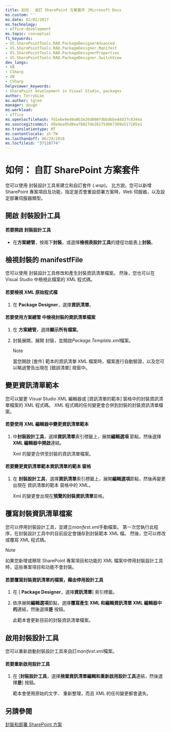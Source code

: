 ```yaml
---
title: 如何： 自訂 SharePoint 方案套件 |Microsoft Docs
ms.custom: ''
ms.date: 02/02/2017
ms.technology:
- office-development
ms.topic: conceptual
f1_keywords:
- VS.SharePointTools.RAD.PackageDesignerAdvanced
- VS.SharePointTools.RAD.PackageDesigner.Manifest
- VS.SharePointTools.RAD.PackageDesignerProperties
- VS.SharePointTools.RAD.PackageDesigner.SwitchView
dev_langs:
- VB
- CSharp
- VB
- CSharp
helpviewer_keywords:
- SharePoint development in Visual Studio, packages
author: TerryGLee
ms.author: tglee
manager: douge
ms.workload:
- office
ms.openlocfilehash: fd1ebe9e49a0b3e26d090fdbbdbbe4dd37c0344a
ms.sourcegitcommit: d9e4ea95d0ea70827de281754067309a517205a1
ms.translationtype: MT
ms.contentlocale: zh-TW
ms.lasthandoff: 06/29/2018
ms.locfileid: "37118774"
---
```

# <a name="how-to-customize-a-sharepoint-solution-package"></a>如何： 自訂 SharePoint 方案套件
  您可以使用 封裝設計工具來建立和自訂套件 (*.wsp*)。 比方說，您可以新增 SharePoint 專案項目及功能，指定是否會重設部署方案時，Web 伺服器，以及設定部署伺服器類型。  
  
## <a name="open-the-package-designer"></a>開啟 封裝設計工具  
  
#### <a name="to-open-the-package-designer"></a>若要開啟 封裝設計工具
  
-   在**方案總管**，按兩下**封裝**，或選擇**檢視表設計工具**的捷徑功能表上**封裝**。  
  
## <a name="view-the-packaged-manifestffile"></a>檢視封裝的 manifestfFile  
 您可以使用 封裝設計工具修改和產生封裝資訊清單檔案。 然後，您也可以在 Visual Studio 中檢視此檔案的 XML 程式碼。  
  
#### <a name="to-view-the-xml-source-file"></a>若要檢視 XML 原始程式檔  
  
1.  在  **Package Designer**，選擇**資訊清單**。  
  
#### <a name="to-view-the-packaged-manifest-file-by-using-solution-explorer"></a>若要使用方案總管 中檢視封裝的資訊清單檔案  
  
1.  在 **方案總管**，選擇**顯示所有檔案**。  
  
2.  封裝展開，展開 封裝，並開啟*Package.Template.xml*檔案。  
  
    > [!NOTE]  
    >  當您開啟 [套件] 範本的資訊清單 XML 檔案時，檔案進行自動驗證，以及您可以略過警告出現在 [錯誤清單] 視窗中。  
  
## <a name="change-the-manifest-template"></a>變更資訊清單範本  
 您可以變更 Visual Studio XML 編輯器或 [資訊清單的範本] 窗格中的封裝資訊清單檔案的 XML 程式碼。 XML 程式碼的任何變更會合併到封裝的封裝資訊清單檔案。  
  
#### <a name="to-change-the-manifest-template-by-using-the-xml-editor"></a>若要使用 XML 編輯器中變更資訊清單範本  
  
1.  中**封裝設計工具**，選擇**資訊清單**索引標籤上，展開**編輯選項** 節點，然後選擇**XML 編輯器中開啟**連結。  
  
     Xml 的變更合併至封裝的資訊清單檔案。  
  
#### <a name="to-change-the-manifest-template-by-using-the-manifest-template-pane"></a>若要變更資訊清單範本資訊清單的範本 窗格  
  
1.  在 **封裝設計工具**，選擇**資訊清單**索引標籤上，展開**編輯選項**節點，然後再變更出現在 資訊清單的範本 窗格中的 XML。  
  
     Xml 的變更會出現在**預覽的封裝資訊清單**窗格。  
  
## <a name="overwrite-the-packaged-manifest-file"></a>覆寫封裝資訊清單檔案  
 您可以停用封裝設計工具，並建立*manifest.xml*手動檔案。 第一次您執行此程序，在封裝設計工具中的目前設定會儲存到封裝範本 XML 檔。 然後，您可以修改或覆寫 XML 程式碼。  
  
> [!NOTE]  
>  如果您新增或移除 SharePoint 專案項目和功能的 XML 檔案中停用封裝設計工具時，這些專案項目和功能不會封裝。  
  
#### <a name="to-overwrite-packaged-manifest-file-by-disabling-the-designer"></a>若要覆寫封裝資訊清單的檔案，藉由停用設計工具  
  
1.  在 [ **Package Designer**，選擇**資訊清單**] 索引標籤。  
  
2.  依序展開**編輯選項**節點，選擇**覆寫產生 XML 和編輯資訊清單 XML 編輯器中的**連結，然後選擇**是** 按鈕。  
  
     此範本會更新目前的封裝資訊清單檔案。  
  
## <a name="enable-the-package-designer"></a>啟用封裝設計工具  
 您可以重新啟動封裝設計工具來自訂*manifest.xml*檔案。  
  
#### <a name="to-re-enable-the-designer"></a>若要重新啟用設計工具  
  
1.  在 [**封裝設計工具**，選擇**捨棄資訊清單編輯和重新啟用設計工具**連結，然後選擇**是**] 按鈕。  
  
     範本會使用原始的文字、 重新整理，而且 XML 的任何變更都會遺失。  
  
## <a name="see-also"></a>另請參閱
 [封裝和部署 SharePoint 方案](../sharepoint/packaging-and-deploying-sharepoint-solutions.md)  
  
